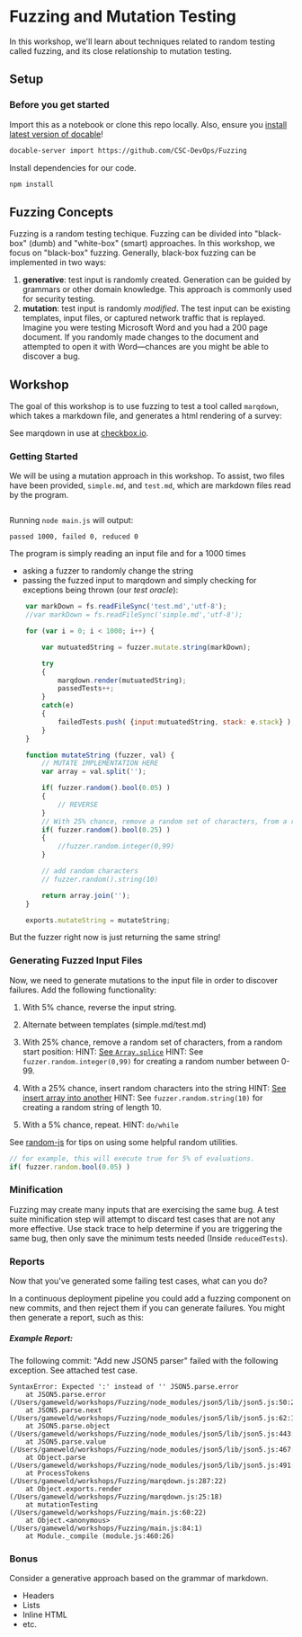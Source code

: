 # Fuzzing and Mutation Testing

In this workshop, we'll learn about techniques related to random testing called fuzzing, and its close relationship to mutation testing.

## Setup

### Before you get started

Import this as a notebook or clone this repo locally. Also, ensure you [install latest version of docable](https://github.com/ottomatica/docable-notebooks/blob/master/docs/install.md)!

```bash
docable-server import https://github.com/CSC-DevOps/Fuzzing
```

Install dependencies for our code.

```bash | {type: 'command', failed_when: 'exitCode!=0'}
npm install
```


## Fuzzing Concepts

Fuzzing is a random testing techique. Fuzzing can be divided into "black-box" (dumb) and "white-box" (smart) approaches. In this workshop, we focus on "black-box" fuzzing. Generally, black-box fuzzing can be implemented in two ways:

1. **generative**: test input is randomly created. Generation can be guided by grammars or other domain knowledge. This approach is commonly used for security testing.
2. **mutation**: test input is randomly *modified*. The test input can be existing templates, input files, or captured network traffic that is replayed. Imagine you were testing Microsoft Word and you had a 200 page document. If you randomly made changes to the document and attempted to open it with Word&mdash;chances are you might be able to discover a bug.

## Workshop

The goal of this workshop is to use fuzzing to test a tool called `marqdown`, which takes a markdown file, and generates a html rendering of a survey:

See marqdown in use at [checkbox.io](http://checkbox.io/researchers.html).

### Getting Started

We will be using a mutation approach in this workshop. To assist, two files have been provided, `simple.md`, and `test.md`, which are markdown files read by the program.

```| {type: 'terminal'}
```

Running `node main.js` will output:

    passed 1000, failed 0, reduced 0
    
The program is simply reading an input file and for a 1000 times

* asking a fuzzer to randomly change the string
* passing the fuzzed input to marqdown and simply checking for exceptions being thrown (our *test oracle*):

```javascript
    var markDown = fs.readFileSync('test.md','utf-8');
    //var markDown = fs.readFileSync('simple.md','utf-8');

    for (var i = 0; i < 1000; i++) {

        var mutuatedString = fuzzer.mutate.string(markDown);

        try
        {
            marqdown.render(mutuatedString);
            passedTests++;
        }
        catch(e)
        {
            failedTests.push( {input:mutuatedString, stack: e.stack} );
        }
    }
```

```js | {type: 'file', path: 'lib/mutate.js'}
    function mutateString (fuzzer, val) {
        // MUTATE IMPLEMENTATION HERE
        var array = val.split('');

        if( fuzzer.random().bool(0.05) )
        {
            // REVERSE
        }
        // With 25% chance, remove a random set of characters, from a random start position
        if( fuzzer.random().bool(0.25) )
        {
            //fuzzer.random.integer(0,99)
        }

        // add random characters
        // fuzzer.random().string(10)

        return array.join('');
    }

    exports.mutateString = mutateString;
```


But the fuzzer right now is just returning the same string!

### Generating Fuzzed Input Files

Now, we need to generate mutations to the input file in order to discover failures. Add the following functionality:

1. With 5% chance, reverse the input string.

2. Alternate between templates (simple.md/test.md)

3. With 25% chance, remove a random set of characters, from a random start position:
  HINT: [See `Array.splice`](https://developer.mozilla.org/en-US/docs/Web/JavaScript/Reference/Global_Objects/Array/splice)
  HINT: See `fuzzer.random.integer(0,99)` for creating a random number between 0-99.

4. With a 25% chance, insert random characters into the string
  HINT: [See insert array into another](http://stackoverflow.com/questions/7032550/javascript-insert-an-array-inside-another-array)
  HINT: See `fuzzer.random.string(10)` for creating a random string of length 10.

5. With a 5% chance, repeat. HINT: `do/while`

See [random-js](https://www.npmjs.com/package/random-js) for tips on using some helpful random utilities.
```javascript
// for example, this will execute true for 5% of evaluations.
if( fuzzer.random.bool(0.05) )
```

### Minification

Fuzzing may create many inputs that are exercising the same bug.  A test suite minification step will attempt to discard test cases that are not any more effective.  Use stack trace to help determine if you are triggering the same bug, then only save the minimum tests needed (Inside `reducedTests`).

### Reports

Now that you've generated some failing test cases, what can you do?

In a continuous deployment pipeline you could add a fuzzing component on new commits, and then reject them if you can generate failures. You might then generate a report, such as this:

##### Example Report: 

The following commit: "Add new JSON5 parser" failed with the following exception. See attached test case.
```
SyntaxError: Expected ':' instead of '' JSON5.parse.error
    at JSON5.parse.error (/Users/gameweld/workshops/Fuzzing/node_modules/json5/lib/json5.js:50:25)
    at JSON5.parse.next (/Users/gameweld/workshops/Fuzzing/node_modules/json5/lib/json5.js:62:17)
    at JSON5.parse.object (/Users/gameweld/workshops/Fuzzing/node_modules/json5/lib/json5.js:443:21)
    at JSON5.parse.value (/Users/gameweld/workshops/Fuzzing/node_modules/json5/lib/json5.js:467:20)
    at Object.parse (/Users/gameweld/workshops/Fuzzing/node_modules/json5/lib/json5.js:491:18)
    at ProcessTokens (/Users/gameweld/workshops/Fuzzing/marqdown.js:287:22)
    at Object.exports.render (/Users/gameweld/workshops/Fuzzing/marqdown.js:25:18)
    at mutationTesting (/Users/gameweld/workshops/Fuzzing/main.js:60:22)
    at Object.<anonymous> (/Users/gameweld/workshops/Fuzzing/main.js:84:1)
    at Module._compile (module.js:460:26)
```

### Bonus

Consider a generative approach based on the grammar of markdown.

* Headers
* Lists
* Inline HTML
* etc.
